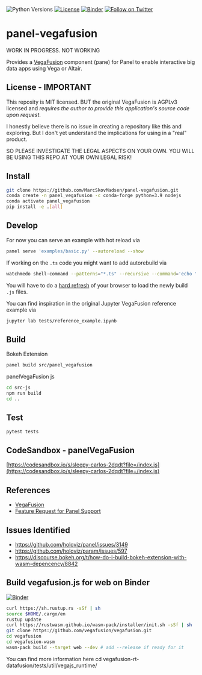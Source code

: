![Python Versions](https://img.shields.io/badge/python-3.7%20%7C%203.8%20%7C%203.9-blue) [![License](https://img.shields.io/badge/License-MIT-blue.svg)](https://opensource.org/licenses/MIT) [![Binder](https://mybinder.org/badge_logo.svg)](https://mybinder.org/v2/gh/MarcSkovMadsen/panel-vegafusion/HEAD?urlpath=lab) [![Follow on Twitter](https://img.shields.io/twitter/follow/MarcSkovMadsen.svg?style=social)](https://twitter.com/MarcSkovMadsen)

# panel-vegafusion

WORK IN PROGRESS. NOT WORKING

Provides a [VegaFusion](https://github.com/vegafusion/vegafusion) component (pane) for Panel to enable interactive big data apps using Vega or Altair.



## License - IMPORTANT

This reposity is MIT licensed. BUT the original VegaFusion is AGPLv3 licensed and *requires the
author to provide this application's source code upon request*.

I honestly believe there is no issue in creating a repository like this and exploring. But I
don't yet understand the implications for using in a "real" product.

SO PLEASE INVESTIGATE THE LEGAL ASPECTS ON YOUR OWN. YOU WILL BE USING THIS REPO AT YOUR OWN
LEGAL RISK!

## Install

```bash
git clone https://github.com/MarcSkovMadsen/panel-vegafusion.git
conda create -n panel_vegafusion -c conda-forge python=3.9 nodejs
conda activate panel_vegafusion
pip install -e .[all]
```

## Develop

For now you can serve an example with hot reload via

```bash
panel serve 'examples/basic.py' --autoreload --show
```

If working on the `.ts` code you might want to add autorebuild via

```bash
watchmedo shell-command --patterns="*.ts" --recursive --command='echo "${watch_src_path}" & panel build src/panel_vegafusion & echo "Update" >> src/panel_vegafusion/update.py' src/panel_vegafusion/models
```

You will have to do a [hard refresh](https://fabricdigital.co.nz/blog/how-to-hard-refresh-your-browser-and-clear-cache) of your browser to load the newly build `.js` files.

You can find inspiration in the original Jupyter VegaFusion reference example via

```bash
jupyter lab tests/reference_example.ipynb
```

## Build

Bokeh Extension

```bash
panel build src/panel_vegafusion
```

panelVegaFusion js

```bash
cd src-js
npm run build
cd ..
```

## Test

```bash
pytest tests
```

## CodeSandbox - panelVegaFusion

[https://codesandbox.io/s/sleepy-carlos-2dqdt?file=/index.js](https://codesandbox.io/s/sleepy-carlos-2dqdt?file=/index.js)

## References

- [VegaFusion](https://github.com/vegafusion/vegafusion)
- [Feature Request for Panel Support](https://github.com/vegafusion/vegafusion/issues/62)

## Issues Identified

- https://github.com/holoviz/panel/issues/3149
- https://github.com/holoviz/param/issues/597
- https://discourse.bokeh.org/t/how-do-i-build-bokeh-extension-with-wasm-depencency/8842

## Build vegafusion.js for web on Binder

[![Binder](https://mybinder.org/badge_logo.svg)](https://mybinder.org/v2/gh/MarcSkovMadsen/panel-vegafusion/HEAD?urlpath=lab)

```bash
curl https://sh.rustup.rs -sSf | sh
source $HOME/.cargo/en
rustup update
curl https://rustwasm.github.io/wasm-pack/installer/init.sh -sSf | sh
git clone https://github.com/vegafusion/vegafusion.git
cd vegafusion
cd vegafusion-wasm
wasm-pack build --target web --dev # add --release if ready for it
```

You can find more information here cd vegafusion-rt-datafusion/tests/util/vegajs_runtime/